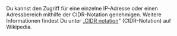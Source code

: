 Du kannst den Zugriff für eine einzelne IP-Adresse oder einen Adressbereich mithilfe der CIDR-Notation genehmigen. Weitere Informationen findest Du unter „[CIDR notation](https://en.wikipedia.org/wiki/Classless_Inter-Domain_Routing#CIDR_notation)" (CIDR-Notation) auf Wikipedia.
